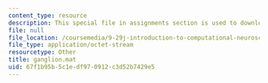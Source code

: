 ```yaml
---
content_type: resource
description: This special file in assignments section is used to download data.
file: null
file_location: /coursemedia/9-29j-introduction-to-computational-neuroscience-spring-2004/67f1b95b5c1edf970912c3d52b7429e5_ganglion.mat
file_type: application/octet-stream
resourcetype: Other
title: ganglion.mat
uid: 67f1b95b-5c1e-df97-0912-c3d52b7429e5
---
```

